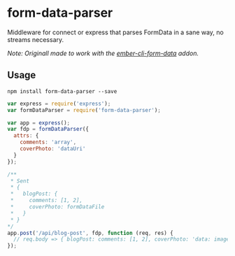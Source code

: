 form-data-parser
================

Middleware for connect or express that parses FormData in a sane way, no streams necessary.

_Note: Originall made to work with the [ember-cli-form-data](https://github.com/funtusov/ember-cli-form-data/) addon._

## Usage

```no-highlight
npm install form-data-parser --save
```

```js
var express = require('express');
var formDataParser = require('form-data-parser');

var app = express();
var fdp = formDataParser({
  attrs: {
    comments: 'array',
    coverPhoto: 'dataUri'
  }
});

/**
 * Sent
 * {
 *   blogPost: {
 *     comments: [1, 2],
 *     coverPhoto: formDataFile
 *   }
 * }
*/
app.post('/api/blog-post', fdp, function (req, res) {
  // req.body => { blogPost: comments: [1, 2], coverPhoto: 'data: image/png; base64, dasfe254....' }
});
```

